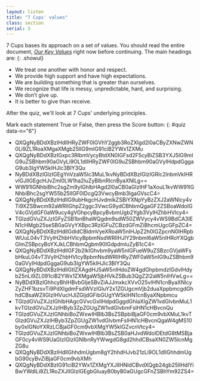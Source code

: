 ```yaml
---
layout: listen
title: "7 Cups' values"
class: section
serial: 3
---
```

7 Cups bases its approach on a set of values. You should read the entire document, [*Our Key Values*](https://www.7cups.com/about/values.php "Key Values at 7 Cups") right now before continuing. The main headings are:
{: .showul}

- We treat one another with honor and respect.
- We provide high support and have high expectations.
- We are building something that is greater than ourselves.
- We recognize that life is messy, unpredictable, hard, and surprising.
- We don’t give up.
- It is better to give than receive.

After the quiz, we'll look at 7 Cups' underlying principles.

Mark each statement True or False, then press the Score button:
{: #quiz data-n="6"}

- QXQgNyBDdXBzIHdlIHRyZWF0IGVhY2ggb3RoZXIgd2l0aCByZXNwZWN0Li9ZL1RoaXMgaXMgb25lIG9mIG91ciB2YWx1ZXMu
- QXQgNyBDdXBzIGxpc3RlbmVycyBtdXN0IGFsd2F5cyBiZSB3YXJ5IG9mIG9uZSBhbm90aGVyLi9OL1dlIHRyZWF0IG9uZSBhbm90aGVyIHdpdGggaG9ub3IgYW5kIHJlc3BlY3Qu
- NyBDdXBzIGlzIGEgYnVzaW5lc3MuL1kvNyBDdXBzIGlzIGRlc2lnbmVkIHRvIGJlIGEgcHJvZml0LW1ha2luZyBlbnRlcnByaXNlLg==
- WW91IGNhbiBhc2sgZm9yIGhlbHAgd2l0aCB0aGlzIHF1aXouL1kvWW91IGNhbiBhc2sgYW55b25lIGF0IDcgQ3VwcyBmb3IgaGVscC4=
- QXQgNyBDdXBzIHdlIG9ubHkgcHJvdmlkZSBiYXNpYyBzZXJ2aWNlcy4vTi9XZSBwcm92aWRlIGhpZ2ggc3VwcG9ydCBhbmQgaGF2ZSBoaWdoIGV4cGVjdGF0aW9ucy4gVGhpcyBpcyBvbmUgb2Ygb3VyIHZhbHVlcy4=
- TGlzdGVuZXJzIGFyZSB1bnBhaWQgdm9sdW50ZWVycy4vWS9BdCA3IEN1cHMgb25seSB0aGVyYXBpc3RzIGFuZCBzdGFmZiBhcmUgcGFpZC4=
- QXQgNyBDdXBzIHdlIGdldCBldmVyeXRoaW5nIHJpZ2h0IGZpcnN0IHRpbWUuL04vT3VyIHZhbHVlcyBpbmNsdWRlIHJlY29nbml6aW5nIHRoYXQgbGlmZSBpcyBoYXJkLCBhbmQgbm90IGdpdmluZyB1cC4=
- QXQgNyBDdXBzIHdlIGF2b2lkIGhvbm9yaW5nIGFueW9uZSBzcGVjaWFsbHkuL04vT3VyIHZhbHVlcyBpbmNsdWRlIHRyZWF0aW5nIG9uZSBhbm90aGVyIHdpdGggaG9ub3IgYW5kIHJlc3BlY3Qu
- QXQgNyBDdXBzIHdlIGtlZXAgdHJ5aW5nIHdoZW4gdGhpbmdzIGdvIHdyb25nLi9ZL091ciB2YWx1ZXMgaW5jbHVkZSBub3QgZ2l2aW5nIHVwLg==
- NyBDdXBzIGhhcyBhIHBvbGljeSBvZiAJJmxkcXVvO25vIHN1cnByaXNlcyZyZHF1bzsvTi9PdXIgdmFsdWVzIGluY2x1ZGUgcmVjb2duaXppbmcgdGhhdCBsaWZlIGlzIHVucHJlZGljdGFibGUgYW5kIHN1cnByaXNpbmcu
- TGlzdGVuZXJzIGhlbHAgcGVvcGxlIHdpdGggdGhlaXIgZW1vdGlvbnMuL1kvTGlzdGVuZXJzIHByb3ZpZGUgZW1vdGlvbmFsIHN1cHBvcnQu
- TGlzdGVuZXJzIGNhbiBoZWxwIHBlb3BsZSBpbiBjaGF0cm9vbXMuL1kvTGlzdGVuZXJzIHByb3ZpZGUgZW1vdGlvbmFsIHN1cHBvcnQgaW4gMS10by0xIGNoYXRzLCBjaGF0cm9vbXMgYW5kIGZvcnVtcy4=
- TGlzdGVuZXJzIGNhbiBoZWxwIHBlb3BsZSB0aHJvdWdoIDEtdG8tMSBjaGF0cy4vWS9UaGlzIGlzIGNlbnRyYWwgdG8gd2hhdCBsaXN0ZW5lcnMgZG8u
- QXQgNyBDdXBzIHdlIGhhdmUgbm8gY2hhdHJvb21zLi9OL1dlIGhhdmUgbG90cyBvZiBjaGF0cm9vbXMh
- QXQgNyBDdXBzIG91ciB2YWx1ZXMgYXJlIHNldCBvdXQgb24gb25lIHdlYiBwYWdlLi9ZL1RoZXJlIGlzIGEgbGluayB0byB0aGUgcGFnZSBhYm92ZS4=

